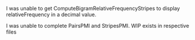 I was unable to get ComputeBigramRelativeFrequencyStripes to display relativeFrequency
in a decimal value.

I was unable to complete PairsPMI and StripesPMI. WIP exists in respective files
